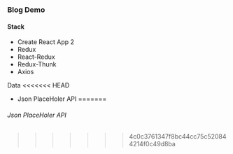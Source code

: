 ### Blog Demo

#### Stack
- Create React App 2
- Redux
- React-Redux
- Redux-Thunk
- Axios

Data
<<<<<<< HEAD
- Json PlaceHoler API
=======
###### Json PlaceHoler API
>>>>>>> 4c0c3761347f8bc44cc75c520844214f0c49d8ba



